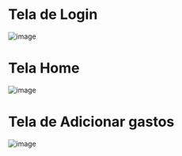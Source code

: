 # Tela de Login

![image](./assets/NOMEDAIMAGEM)

# Tela Home

![image](./assets/NOMEDAIMAGEM)

# Tela de Adicionar gastos

![image](./assets/NOMEDAIMAGEM)
